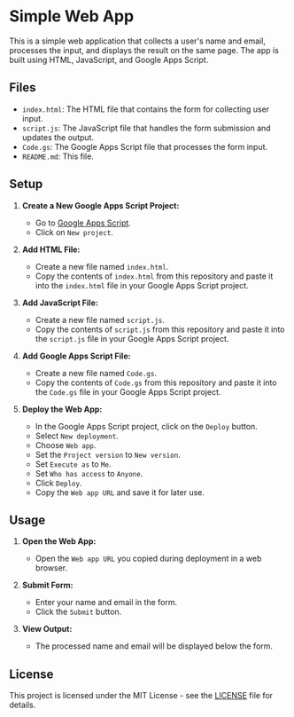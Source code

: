 # Simple Web App

This is a simple web application that collects a user's name and email, processes the input, and displays the result on the same page. The app is built using HTML, JavaScript, and Google Apps Script.

## Files

- `index.html`: The HTML file that contains the form for collecting user input.
- `script.js`: The JavaScript file that handles the form submission and updates the output.
- `Code.gs`: The Google Apps Script file that processes the form input.
- `README.md`: This file.

## Setup

1. **Create a New Google Apps Script Project:**

   - Go to [Google Apps Script](https://script.google.com/).
   - Click on `New project`.

2. **Add HTML File:**

   - Create a new file named `index.html`.
   - Copy the contents of `index.html` from this repository and paste it into the `index.html` file in your Google Apps Script project.

3. **Add JavaScript File:**

   - Create a new file named `script.js`.
   - Copy the contents of `script.js` from this repository and paste it into the `script.js` file in your Google Apps Script project.

4. **Add Google Apps Script File:**

   - Create a new file named `Code.gs`.
   - Copy the contents of `Code.gs` from this repository and paste it into the `Code.gs` file in your Google Apps Script project.

5. **Deploy the Web App:**

   - In the Google Apps Script project, click on the `Deploy` button.
   - Select `New deployment`.
   - Choose `Web app`.
   - Set the `Project version` to `New version`.
   - Set `Execute as` to `Me`.
   - Set `Who has access` to `Anyone`.
   - Click `Deploy`.
   - Copy the `Web app URL` and save it for later use.

## Usage

1. **Open the Web App:**

   - Open the `Web app URL` you copied during deployment in a web browser.

2. **Submit Form:**

   - Enter your name and email in the form.
   - Click the `Submit` button.

3. **View Output:**

   - The processed name and email will be displayed below the form.

## License

This project is licensed under the MIT License - see the [LICENSE](LICENSE) file for details.
